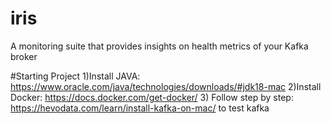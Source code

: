 # iris
A monitoring suite that provides insights on health metrics of your Kafka broker

#Starting Project
1)Install JAVA: https://www.oracle.com/java/technologies/downloads/#jdk18-mac
2)Install Docker: https://docs.docker.com/get-docker/
3) Follow step by step: https://hevodata.com/learn/install-kafka-on-mac/ to test kafka 
